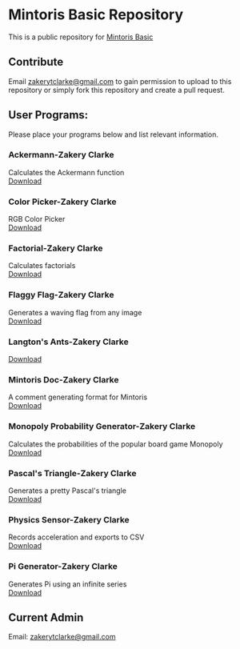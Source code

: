 # Mintoris Basic Repository

This is a public repository for  [Mintoris Basic](http://www.mintoris.com)

## Contribute
Email [zakerytclarke@gmail.com](mailto:zakerytclarke@gmail.com) to gain permission to upload to this repository or simply fork this repository and create a pull request.  

## User Programs:
Please place your programs below and list relevant information.  

### Ackermann-Zakery Clarke
Calculates the Ackermann function  
[Download](https://zakerytclarke.github.io/MintorisBasicPublic/ackermann.bas)


### Color Picker-Zakery Clarke
RGB Color Picker  
[Download](https://zakerytclarke.github.io/MintorisBasicPublic/colorpicker.bas)

### Factorial-Zakery Clarke
Calculates factorials  
[Download](https://zakerytclarke.github.io/MintorisBasicPublic/factorial.bas)

### Flaggy Flag-Zakery Clarke
Generates a waving flag from any image  
[Download](https://zakerytclarke.github.io/MintorisBasicPublic/flaggyflag.bas)

### Langton's Ants-Zakery Clarke
[Download](https://zakerytclarke.github.io/MintorisBasicPublic/langtonsant.bas)

### Mintoris Doc-Zakery Clarke
A comment generating format for Mintoris  
[Download](https://zakerytclarke.github.io/MintorisBasicPublic/mintorisdoc.bas)

### Monopoly Probability Generator-Zakery Clarke
Calculates the probabilities of the popular board game Monopoly  
[Download](https://zakerytclarke.github.io/MintorisBasicPublic/monopoly.bas)

### Pascal's Triangle-Zakery Clarke
Generates a pretty Pascal's triangle  
[Download](https://zakerytclarke.github.io/MintorisBasicPublic/pascaltriangle.bas)

### Physics Sensor-Zakery Clarke
Records acceleration and exports to CSV  
[Download](https://zakerytclarke.github.io/MintorisBasicPublic/physicssensor.bas)

### Pi Generator-Zakery Clarke
Generates Pi using an infinite series  
[Download](https://zakerytclarke.github.io/MintorisBasicPublic/pi.bas)


## Current Admin
Email: [zakerytclarke@gmail.com](mailto:zakerytclarke@gmail.com)
